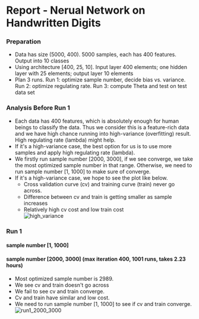 # Report - Nerual Network on Handwritten Digits

### Preparation
- Data has size (5000, 400). 5000 samples, each has 400 features. Output into 10 classes
- Using architecture [400, 25, 10]. Input layer 400 elements; one hidden layer with 25 elements; output layer 10 elements
- Plan 3 runs. Run 1: optimize sample number, decide bias vs. variance. Run 2: optimize regulating rate. Run 3: compute Theta and test on test data set

### Analysis Before Run 1
- Each data has 400 features, which is absolutely enough for human beings to classify the data. Thus we consider this is a feature-rich data and we have high chance running into high-variance (overfitting) result. High regulating rate (lambda) might help.
- If it's a high-variance case, the best option for us is to use more samples and apply high regulating rate (lambda).
- We firstly run sample number [2000, 3000], if we see converge, we take the most optimized sample number in that range. Otherwise, we need to run sample number [1, 1000] to make sure of converge.
- If it's a high-variance case, we hope to see the plot like below. 
	- Cross validation curve (cv) and training curve (train) never go across. 
	- Difference between cv and train is getting smaller as sample increases
	- Relatively high cv cost and low train cost  
	![high_variance](https://github.com/TrentaIcedCoffee/algo-ml/blob/master/readme_resource/high_variance.png)

### Run 1 
#### sample number [1, 1000]
#### sample number [2000, 3000] (max iteration 400, 1001 runs, takes 2.23 hours)
- Most optimized sample number is 2989.
- We see cv and train doesn't go across
- We fail to see cv and train converge.
- Cv and train have similar and low cost.
- We need to run sample number [1, 1000] to see if cv and train converge.  
![run1_2000_3000](https://github.com/TrentaIcedCoffee/algo-ml/blob/master/readme_resource/run1_2000_3000.jpg) 
